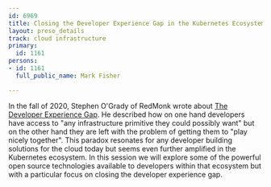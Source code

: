```yaml
---
id: 6969
title: Closing the Developer Experience Gap in the Kubernetes Ecosystem
layout: preso_details
track: cloud infrastructure
primary:
  id: 1161
persons:
- id: 1161
  full_public_name: Mark Fisher

---
```

In the fall of 2020, Stephen O'Grady of RedMonk wrote about <a href="https://redmonk.com/sogrady/2020/10/06/developer-experience-gap/">The Developer Experience Gap</a>. He described how on one hand developers have access to "any infrastructure primitive they could possibly want" but on the other hand they are left with the problem of getting them to "play nicely together". This paradox resonates for any developer building solutions for the cloud today but seems even further amplified in the Kubernetes ecosystem. In this session we will explore some of the powerful open source technologies available to developers within that ecosystem but with a particular focus on closing the developer experience gap.